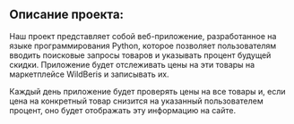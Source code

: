 ## Описание проекта:
Наш проект представляет собой веб-приложение, разработанное на языке программирования Python, которое позволяет пользователям вводить поисковые запросы товаров и указывать процент будущей скидки. Приложение будет отслеживать цены на эти товары на маркетплейсе WildBeris и записывать их.

Каждый день приложение будет проверять цены на все товары и, если цена на конкретный товар снизится на указанный пользователем процент, оно будет  отображать эту информацию на сайте.
